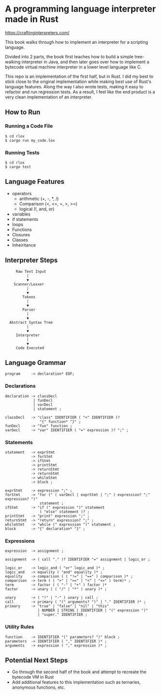 # A programming language interpreter made in Rust
https://craftinginterpreters.com/

This book walks through how to implement an interpreter for a scripting language. 

Divided into 2 parts, the book first teaches how to build a simple tree-walking interpreter in Java, and then later goes over how to implement a bytecode virtual machine interpreter in a lower level language like C. 

This repo is an implementation of the first half, but in Rust. I did my best to stick close to the original implementation while making best use of Rust's language features. Along the way I also wrote tests, making it easy to refactor and run regression tests. As a result, I feel like the end product is a very clean implementation of an interpreter.

## How to Run

### Running a Code File
```
$ cd rlox
$ cargo run my_code.lox
```

### Running Tests
```
$ cd rlox
$ cargo test
```

## Language Features
- operators
  - arithmetic (+, -, *, /)
  - Comparison (<, <=, =, >, >=)
  - logical (!, and, or)
- variables
- if statements
- loops
- Functions
- Closures
- Classes
- Inheiritance

## Interpreter Steps
```
     Raw Text Input
          |
          ▼
    Scanner/Lexxer
          |
          ▼
        Tokens
          |
          ▼
        Parser
          |
          ▼
  Abstract Syntax Tree
          |
          ▼
     Interpreter
          |
          ▼
     Code Executed
```

## Language Grammar
```
program     -> declaration* EOF;
```

### Declarations
```
declaration -> classDecl
             | funDecl
             | varDecl
             | statement ;

classDecl   -> "class" IDENTIFIER ( "<" IDENTIFIER )?
                "{" function* "}" ;
funDecl     -> "fun" function ;
varDecl     -> "var" IDENTIFIER ( "=" expression )? ";" ;
```

### Statements
```
statement   -> exprStmt
            -> forStmt
            -> ifStmt
            -> printStmt
            -> returnStmt
            -> returnStmt
            -> whileStmt
            -> block ;

exprStmt    -> expression ";" ;
forStmt     -> "for (" ( varDecl | exprStmt | ";" ) expression? ";" expression? ")"
                statement ;
ifStmt      -> "if (" expression ")" statement
                ( "else" statement )? ;
printStmt   -> "print" expression ";" ;
returnStmt  -> "return" expression? ";" ;
whileStmt   -> "while (" expression ")" statement ;
block       -> "{" declaration* "}" ;
```
### Expressions
```
expression  -> assignment ;

assignment  -> ( call "." )? IDENTIFIER "=" assignment | logic_or ;

logic_or    -> logic_and ( "or" logic_and )* ;
logic_and   -> equality ( "and" equality )* ;
equality    -> comparison ( ( "!=" | "==" ) comparison )* ;
comparison  -> term ( ( ">" | ">=" | "<" | "<=" ) term)* ;
term        -> factor ( ( "-" | "+" ) factor )*
factor      -> unary ( ( "/" | "*" ) unary )* ;

unary       -> ( "!" | "-" ) unary | call ;
call        -> primary ( "(" arguments? ")" | "." IDENTIFIER )* ;
primary     -> "true" | "false" | "nil" | "this"
               | NUMBER | STRING | IDENTIFIER | "(" expression ")"
               | "super." IDENTIFIER ;
```

### Utility Rules
```
function    -> IDENTIFIER "(" parameters? ")" block ;
parameters  -> IDENTIFIER ( "," IDENTIFIER )* ;
arguments   -> expression ( "," expression )* ;
```

## Potential Next Steps
- Go through the second half of the book and attempt to recreate the bytecode VM in Rust
- Add additional features to this implementation such as ternaries, anonymous functions, etc.
